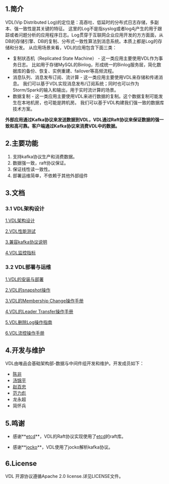 ## 1.简介

VDL(Vip Distributed Log)的定位是：高吞吐、低延时的分布式日志存储，多副本、强一致性是其关键的特征。
这里的Log不是指syslog或者log4j产生的用于跟踪或者问题分析的应用程序日志。Log贯穿于互联网企业应用开发的方方面面，从DB的存储引擎、DB的复制、分布式一致性算法到消息系统。本质上都是Log的存储和分发。
从应用场景来看，VDL的应用包含下面三类：

* 复制状态机（Replicated State Machine） - 这一类应用主要使用VDL作为事务日志。
比如用于存储MySQL的Binlog，形成统一的Binlog服务层，简化数据库的备份、恢复、实例重建、failover等高频流程。
* 消息队列、消息发布订阅、流计算 - 这一类应用主要使用VDL来存储和传递消息。
我们可以基于VDL实现消息发布/订阅系统；同时也可以作为Storm/Spark的输入和输出，用于实时流计算的场景。
* 数据复制 - 这一类应用主要使用VDL来进行数据的复制。这个数据复制可能发生在本地机房，也可能是跨机房。
我们可以基于VDL构建我们强一致的数据库技术方案。

**外部应用通过Kafka协议来发送数据到VDL，VDL通过Raft协议来保证数据的强一致和高可靠。客户端通过Kafka协议来消费VDL中的数据。**

## 2.主要功能

1. 支持kafka协议生产和消费数据。
2. 数据强一致，raft协议保证。
3. 保证线性读一致性。
4. 部署运维简单，不依赖于其他外部组件

## 3.文档

### 3.1 VDL架构设计

[1.VDL架构设计](./docs/vdl_architecture.md)

[2.VDL性能测试](./docs/vdl_test.md)

[3.兼容kafka协议说明](./docs/kafka_protocol.md)

[4.VDL监控指标](./docs/vdl_metrics.md)

### 3.2 VDL部署与运维

[1.VDL的安装与部署](./docs/install_and_depoy.md)

[2.VDL的snapshot操作](./docs/snapshot_manual.md)

[3.VDL的Membership Change操作手册](./docs/member_ship_change.md)

[4.VDL的Leader Transfer操作手册](./docs/leader_transfer.md)

[5.VDL删除Log操作指南](./docs/delete_segment.md)

[6.VDL流控操作手册](./docs/flow_control.md)

## 4.开发与维护

VDL由唯品会基础架构部-数据与中间件组开发和维护。开发成员如下：

- [陈非](https://github.com/flike)
- [汤锦平](https://github.com/tom-tangjp)
- [赵百忠](https://github.com/firnsan)
- [范力彪](https://github.com/libiaofan)
- 龙永超
- 简怀兵

## 5.鸣谢

- 感谢**[etcd](https://github.com/etcd-io/etcd)**，VDL的Raft协议实现使用了[etcd](https://github.com/etcd-io/etcd)的raft库。

- 感谢**[jocko](https://github.com/travisjeffery/jocko)**，VDL使用了jocko解析kafka协议。


## 6.License

VDL 开源协议遵循Apache 2.0 license.详见LICENSE文件。